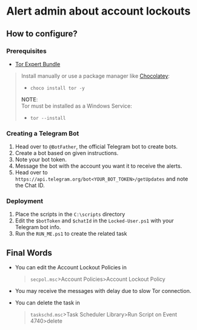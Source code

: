 # Alert admin about account lockouts

## How to configure?

### Prerequisites

- [Tor Expert Bundle](https://archive.torproject.org/tor-package-archive/torbrowser/14.0.6/tor-expert-bundle-windows-x86_64-14.0.6.tar.gz)

> Install manually or use a package manager like [Chocolatey](https://chocolatey.org/):
>
> - `choco install tor -y`
>
> **NOTE**:  
> Tor must be installed as a Windows Service:
>
> - `tor --install`

### Creating a Telegram Bot

1. Head over to `@BotFather`, the official Telegram bot to create bots.
2. Create a bot based on given instructions.
3. Note your bot token.
4. Message the bot with the account you want it to receive the alerts.
5. Head over to `https://api.telegram.org/bot<YOUR_BOT_TOKEN>/getUpdates` and note the Chat ID.

### Deployment

1. Place the scripts in the `C:\scripts` directory
2. Edit the `$botToken` and `$chatId` in the `Locked-User.ps1` with your Telegram bot info.
3. Run the `RUN_ME.ps1` to create the related task

## Final Words

- You can edit the Account Lockout Policies in

  > `secpol.msc`>Account Policies>Account Lockout Policy

- You may receive the messages with delay due to slow Tor connection.

- You can delete the task in
  > `taskschd.msc`>Task Scheduler Library>Run Script on Event 4740>delete
